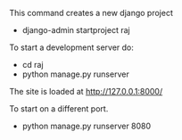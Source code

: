 This command creates a new django project 
 - django-admin startproject raj

To start a development server do:
 - cd raj
 - python manage.py runserver

The site is loaded at http://127.0.0.1:8000/

To start on a different port.
 - python manage.py runserver 8080